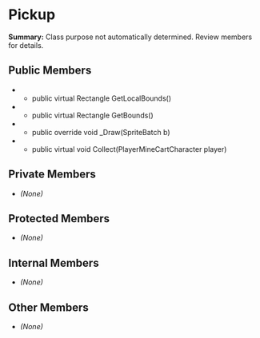 # Pickup

**Summary:** Class purpose not automatically determined. Review members for details.

## Public Members
- - public virtual Rectangle GetLocalBounds()
- - public virtual Rectangle GetBounds()
- - public override void _Draw(SpriteBatch b)
- - public virtual void Collect(PlayerMineCartCharacter player)

## Private Members
- *(None)*

## Protected Members
- *(None)*

## Internal Members
- *(None)*

## Other Members
- *(None)*
